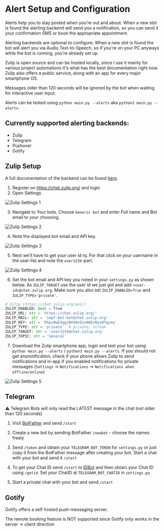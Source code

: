 # Alert Setup and Configuration

Alerts help you to stay posted when you're out and about. When a new slot is found the alerting backend will send
you a notification, so you can send it your confirmation SMS or book the appropriate appointment.  

Alerting backends are optional to configure. When a new slot is found the bot will alert you via Audio Text-to-Speech,
so if you're on your PC anyways while the bot is running, you're already set up.

Zulip is open source and can be hosted locally, since I use it mainly for various project automations it's what has the 
best documentation right now. Zulip also offers a public service, along with an app for every major smartphone OS.  

Messages older than 120 seconds will be ignored by the bot when waiting for interactive user input.  

Alerts can be tested using `python main.py --alerts` aka `python3 main.py --alerts`. 

## Currently supported alerting backends:

* Zulip
* Telegram
* Pushover
* Gotify

## Zulip Setup

A full documentation of the backend can be found [here](https://chat.zulip.org/api/).

1. Register on https://chat.zulip.org/ and login
2. Open Settings

![Zulip Settings 1](/docs/zulip-1.jpg)

3. Navigate to Your bots. Choose `Generic bot` and enter Full name and Bot email to your choosing.

![Zulip Settings 2](/docs/zulip-2.jpg)

4. Note the displayed bot email and API key.

![Zulip Settings 3](/docs/zulip-3.jpg)

5. Next we'll have to get your user id rq. For that click on your username in the user-list and note the `user1234`-part.

![Zulip Settings 4](/docs/zulip-4.jpg)

6. Set the bot email and API key you noted in your `settings.py` as shown below. As `ZULIP_TARGET` use the user id we
   just got and add `<user-id>@chat.zulip.org`. Make sure you also set `ZULIP_ENABLED=True` and `ZULIP_TYPE='private'`.
   
```python
# Zulip (https://chat.zulip.org/api/)
ZULIP_ENABLED: bool = True
ZULIP_URL: str = 'https://chat.zulip.org/'
ZULIP_MAIL: str = 'impf-bot-bot@chat.zulip.org'
ZULIP_KEY: str = 'DSpu0w63ggjWV9AsQjeAWEzNyvW7qymq'
ZULIP_TYPE: str = 'private'  # private, stream
ZULIP_TARGET: str = 'user1234@chat.zulip.org'
ZULIP_TOPIC: str = 'General'
```

7. Download the Zulip smartphone app, login and test your bot using `python main.py --alerts` / `python3 main.py --alerts`. 
   If you should not get anynotification, check if your phone allows Zulip to send notifications and in-app if you 
   enabled notifications for private messages (`Settings` -> `Notifications` -> `Notifications when offline/online`)
   
![Zulip Settings 5](/docs/zulip-5.jpg)


## Telegram

⚠ Telegram Bots will only read the LATEST message in the chat (not older than 120 seconds)

1. Visit [BotFather](https://t.me/botfather) and send `/start`

2. Create a new bot by sending BotFather `/newbot` - choose the names freely

3. Send `/token` and obtain your `TELEGRAM_BOT_TOKEN` for `settings.py` or just copy it from the BotFather message after
   creating your bot. Start a chat with your bot and send it `/start`

4. To get your Chat ID send `/start` to [IDBot](https://t.me/myidbot) and then obtain your Chat ID using `/getid`.
   Set your ChatID at `TELEGRAM_BOT_CHATID` in `settings.py`
   
5. Start a private chat with your bot and send `/start`

## Gotify

Gotify offers a self hosted push-messaging server.

The remote booking feature is NOT supported since Gotify only works in the server -> client direction
